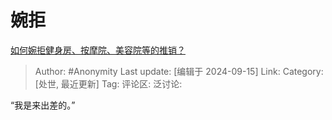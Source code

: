 # 婉拒
[如何婉拒健身房、按摩院、美容院等的推销？](https://www.zhihu.com/question/653722305/answer/3625878315)

> Author: #Anonymity
> Last update: [编辑于 2024-09-15]
> Link:
> Category: [处世, 最近更新]
> Tag: 
> 评论区:
> 泛讨论:

“我是来出差的。”